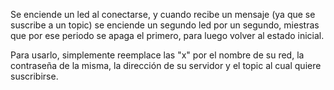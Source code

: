 Se enciende un led al conectarse, y cuando recibe un mensaje (ya que se suscribe a un topic) se enciende un segundo led por un segundo, miestras que por ese periodo se apaga el primero, para luego volver al estado inicial.

Para usarlo, simplemente reemplace las "x" por el nombre de su red, la contraseña de la misma, la dirección de su servidor y el topic al cual quiere suscribirse.
